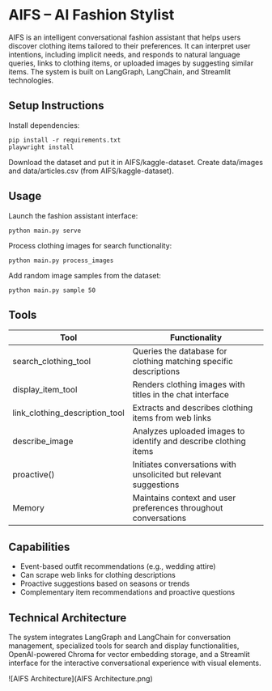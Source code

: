 # AIFS – AI Fashion Stylist

AIFS is an intelligent conversational fashion assistant that helps users discover clothing items tailored to their preferences. It can interpret user intentions, including implicit needs, and responds to natural language queries, links to clothing items, or uploaded images by suggesting similar items. The system is built on LangGraph, LangChain, and Streamlit technologies.

## Setup Instructions

Install dependencies:

```
pip install -r requirements.txt
playwright install
```

Download the dataset and put it in AIFS/kaggle-dataset.
Create data/images and data/articles.csv (from AIFS/kaggle-dataset).

## Usage

Launch the fashion assistant interface:
```
python main.py serve
```

Process clothing images for search functionality:
```
python main.py process_images
```

Add random image samples from the dataset:
```
python main.py sample 50
```

## Tools

| Tool | Functionality |
|------|--------------|
| search_clothing_tool | Queries the database for clothing matching specific descriptions |
| display_item_tool | Renders clothing images with titles in the chat interface |
| link_clothing_description_tool | Extracts and describes clothing items from web links |
| describe_image | Analyzes uploaded images to identify and describe clothing items |
| proactive() | Initiates conversations with unsolicited but relevant suggestions |
| Memory | Maintains context and user preferences throughout conversations |

## Capabilities

- Event-based outfit recommendations (e.g., wedding attire)
- Can scrape web links for clothing descriptions
- Proactive suggestions based on seasons or trends
- Complementary item recommendations and proactive questions

## Technical Architecture

The system integrates LangGraph and LangChain for conversation management, specialized tools for search and display functionalities, OpenAI-powered Chroma for vector embedding storage, and a Streamlit interface for the interactive conversational experience with visual elements.

![AIFS Architecture](AIFS Architecture.png)
